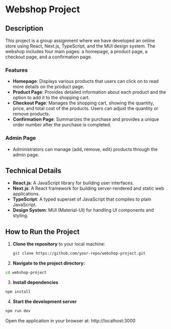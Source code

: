 # Webshop Project

## Description

This project is a group assignment where we have developed an online store using React, Next.js, TypeScript, and the MUI design system. The webshop includes four main pages: a homepage, a product page, a checkout page, and a confirmation page.

### Features

- **Homepage**: Displays various products that users can click on to read more details on the product page.
- **Product Page**: Provides detailed information about each product and the option to add it to the shopping cart.
- **Checkout Page**: Manages the shopping cart, showing the quantity, price, and total cost of the products. Users can adjust the quantity or remove products.
- **Confirmation Page**: Summarizes the purchase and provides a unique order number after the purchase is completed.

### Admin Page

- Administrators can manage (add, remove, edit) products through the admin page.

## Technical Details

- **React.js**: A JavaScript library for building user interfaces.
- **Next.js**: A React framework for building server-rendered and static web applications.
- **TypeScript**: A typed superset of JavaScript that compiles to plain JavaScript.
- **Design System**: MUI (Material-UI) for handling UI components and styling.

## How to Run the Project

1. **Clone the repository** to your local machine:

   ```bash
   git clone https://github.com/your-repo/webshop-project.git
   ```

2. **Navigate to the project directory:**

```bash
cd webshop-project
```

3. **Install dependencies**

```bash
npm install
```

4. **Start the development server**

```bash
npm run dev
```

Open the application in your browser at:
http://localhost:3000
